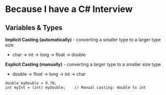 # Because I have a C# Interview 

## Variables & Types

**Implicit Casting (automatically)** - converting a smaller type to a larger type size
- char -> int -> long -> float -> double

**Explicit Casting (manually)** - converting a larger type to a smaller size type
- double -> float -> long -> int -> char

```
double myDouble = 9.78;
int myInt = (int) myDouble;    // Manual casting: double to int
```
